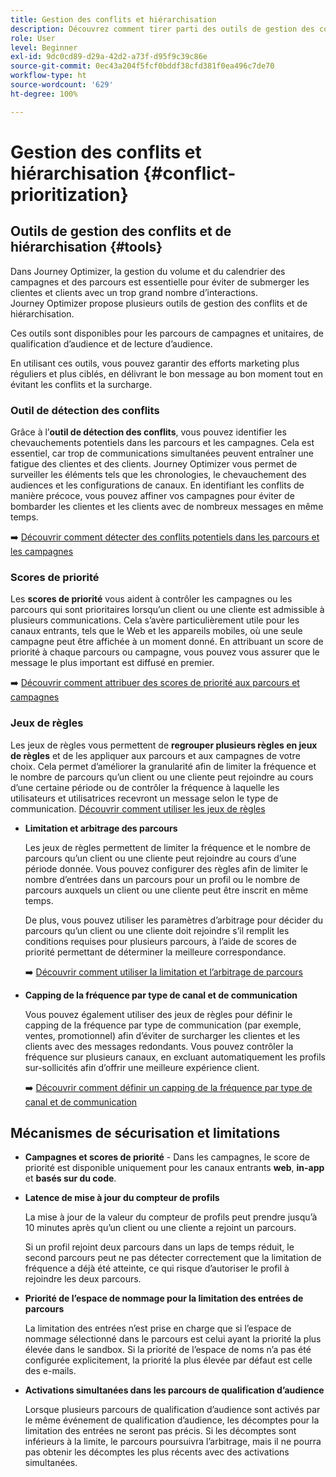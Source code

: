 ```yaml
---
title: Gestion des conflits et hiérarchisation
description: Découvrez comment tirer parti des outils de gestion des conflits et de hiérarchisation de Journey Optimizer.
role: User
level: Beginner
exl-id: 9dc0cd89-d29a-42d2-a73f-d95f9c39c86e
source-git-commit: 0ec43a204f5fcf0bddf38cfd381f0ea496c7de70
workflow-type: ht
source-wordcount: '629'
ht-degree: 100%

---
```


# Gestion des conflits et hiérarchisation {#conflict-prioritization}

## Outils de gestion des conflits et de hiérarchisation {#tools}

Dans Journey Optimizer, la gestion du volume et du calendrier des campagnes et des parcours est essentielle pour éviter de submerger les clientes et clients avec un trop grand nombre d’interactions. Journey Optimizer propose plusieurs outils de gestion des conflits et de hiérarchisation.

Ces outils sont disponibles pour les parcours de campagnes et unitaires, de qualification d’audience et de lecture d’audience.

En utilisant ces outils, vous pouvez garantir des efforts marketing plus réguliers et plus ciblés, en délivrant le bon message au bon moment tout en évitant les conflits et la surcharge.

### Outil de détection des conflits

Grâce à l’**outil de détection des conflits**, vous pouvez identifier les chevauchements potentiels dans les parcours et les campagnes. Cela est essentiel, car trop de communications simultanées peuvent entraîner une fatigue des clientes et des clients. Journey Optimizer vous permet de surveiller les éléments tels que les chronologies, le chevauchement des audiences et les configurations de canaux. En identifiant les conflits de manière précoce, vous pouvez affiner vos campagnes pour éviter de bombarder les clientes et les clients avec de nombreux messages en même temps.

➡️ [Découvrir comment détecter des conflits potentiels dans les parcours et les campagnes](conflicts.md)

### Scores de priorité

Les **scores de priorité** vous aident à contrôler les campagnes ou les parcours qui sont prioritaires lorsqu’un client ou une cliente est admissible à plusieurs communications. Cela s’avère particulièrement utile pour les canaux entrants, tels que le Web et les appareils mobiles, où une seule campagne peut être affichée à un moment donné. En attribuant un score de priorité à chaque parcours ou campagne, vous pouvez vous assurer que le message le plus important est diffusé en premier.

➡️ [Découvrir comment attribuer des scores de priorité aux parcours et campagnes](priority-scores.md)

### Jeux de règles

Les jeux de règles vous permettent de **regrouper plusieurs règles en jeux de règles** et de les appliquer aux parcours et aux campagnes de votre choix. Cela permet d’améliorer la granularité afin de limiter la fréquence et le nombre de parcours qu’un client ou une cliente peut rejoindre au cours d’une certaine période ou de contrôler la fréquence à laquelle les utilisateurs et utilisatrices recevront un message selon le type de communication. [Découvrir comment utiliser les jeux de règles](../conflict-prioritization/rule-sets.md)

* **Limitation et arbitrage des parcours**

  Les jeux de règles permettent de limiter la fréquence et le nombre de parcours qu’un client ou une cliente peut rejoindre au cours d’une période donnée. Vous pouvez configurer des règles afin de limiter le nombre d’entrées dans un parcours pour un profil ou le nombre de parcours auxquels un client ou une cliente peut être inscrit en même temps.

  De plus, vous pouvez utiliser les paramètres d’arbitrage pour décider du parcours qu’un client ou une cliente doit rejoindre s’il remplit les conditions requises pour plusieurs parcours, à l’aide de scores de priorité permettant de déterminer la meilleure correspondance.

  ➡️ [Découvrir comment utiliser la limitation et l’arbitrage de parcours](journey-capping.md)

* **Capping de la fréquence par type de canal et de communication**

  Vous pouvez également utiliser des jeux de règles pour définir le capping de la fréquence par type de communication (par exemple, ventes, promotionnel) afin d’éviter de surcharger les clientes et les clients avec des messages redondants. Vous pouvez contrôler la fréquence sur plusieurs canaux, en excluant automatiquement les profils sur-sollicités afin d’offrir une meilleure expérience client.

  ➡️ [Découvrir comment définir un capping de la fréquence par type de canal et de communication](../conflict-prioritization/channel-capping.md)

## Mécanismes de sécurisation et limitations

* **Campagnes et scores de priorité** - Dans les campagnes, le score de priorité est disponible uniquement pour les canaux entrants **web**, **in-app** et **basés sur du code**.

* **Latence de mise à jour du compteur de profils**

  La mise à jour de la valeur du compteur de profils peut prendre jusqu’à 10 minutes après qu’un client ou une cliente a rejoint un parcours.

  Si un profil rejoint deux parcours dans un laps de temps réduit, le second parcours peut ne pas détecter correctement que la limitation de fréquence a déjà été atteinte, ce qui risque d’autoriser le profil à rejoindre les deux parcours.

* **Priorité de l’espace de nommage pour la limitation des entrées de parcours**

  La limitation des entrées n’est prise en charge que si l’espace de nommage sélectionné dans le parcours est celui ayant la priorité la plus élevée dans le sandbox. Si la priorité de l’espace de noms n’a pas été configurée explicitement, la priorité la plus élevée par défaut est celle des e-mails.

* **Activations simultanées dans les parcours de qualification d’audience**

  Lorsque plusieurs parcours de qualification d’audience sont activés par le même événement de qualification d’audience, les décomptes pour la limitation des entrées ne seront pas précis. Si les décomptes sont inférieurs à la limite, le parcours poursuivra l’arbitrage, mais il ne pourra pas obtenir les décomptes les plus récents avec des activations simultanées.
